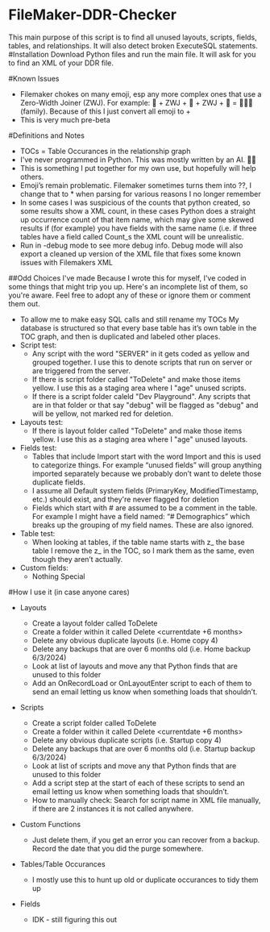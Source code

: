 # FileMaker-DDR-Checker
This main purpose of this script is to find all unused layouts, scripts, fields, tables, and relationships. It will also detect broken ExecuteSQL statements. 
#Installation
Download Python files and run the main file. 
It will ask for you to find an XML of your DDR file.

#Known Issues
* Filemaker chokes on many emoji, esp any more complex ones that use a Zero-Width Joiner (ZWJ). For example: 👨 + ZWJ + 👩 + ZWJ + 👧 = 👨‍👩‍👧 (family). Because of this I just convert all emoji to +
* This is very much pre-beta

#Definitions and Notes
* TOCs = Table Occurances in the relationship graph
* I've never programmed in Python. This was mostly written by an AI. 🤷‍♂️
* This is something I put together for my own use, but hopefully will help others.
* Emoji’s remain problematic. Filemaker sometimes turns them into ??, I change that to * when parsing for various reasons I no longer remember
* In some cases I was suspicious of the counts that python created, so some results show a XML count, in these cases Python does a straight up occurrence count of that item name, which may give some skewed results if (for example) you have fields with the same name (i.e. if three tables have a field called Count_s the XML count will be unrealistic.
* Run in -debug mode to see more debug info. Debug mode will also export a cleaned up version of the XML file that fixes some known issues with Filemakers XML

##Odd Choices I've made
Because I wrote this for myself, I've coded in some things that might trip you up. Here's an incomplete list of them, so you're aware. Feel free to adopt any of these or ignore them or comment them out.
* To allow me to make easy SQL calls and still rename my TOCs My database is structured so that every base table has it’s own table in the TOC graph, and then is duplicated and labeled other places.
* Script test:
    * Any script with the word "SERVER" in it gets coded as yellow and grouped together. I use this to denote scripts that run on server or are triggered from the server.
    * If there is script folder called "ToDelete" and make those items yellow. I use this as a staging area where I "age" unused scripts.
    * If there is a script folder caleld "Dev Playground". Any scripts that are in that folder or that say "debug" will be flagged as "debug" and will be yellow, not marked red for deletion. 
* Layouts test:
    * If there is layout folder called "ToDelete" and make those items yellow. I use this as a staging area where I "age" unused layouts.
* Fields test:
    * Tables that include Import start with the word Import and this is used to categorize things. For example “unused fields” will group anything imported separately because we probably don’t want to delete those duplicate fields.
    * I assume all Default system fields (PrimaryKey, ModifiedTimestamp, etc.) should exist, and they're never flagged for deletion
    * Fields which start with # are assumed to be a comment in the table. For example I might have a field named:  “#          Demographics” which breaks up the grouping of my field names. These are also ignored.
* Table test:
    * When looking at tables, if the table name starts with z_ the base table I remove the z_ in the TOC, so I mark them as the same, even though they aren’t actually.
* Custom fields:
    * Nothing Special

#How I use it (in case anyone cares)
* Layouts
    * Create a layout folder called ToDelete
    * Create a folder within it called Delete <currentdate +6 months>
    * Delete any obvious duplicate layouts (i.e. Home copy 4)
    * Delete any backups that are over 6 months old (i.e. Home backup 6/3/2024)
    * Look at list of layouts and move any that Python finds that are unused to this folder
    * Add an OnRecordLoad or OnLayoutEnter script to each of them to send an email letting us know when something loads that shouldn’t.

* Scripts
    * Create a script folder called ToDelete
    * Create a folder within it called Delete <currentdate +6 months>
    * Delete any obvious duplicate scripts (i.e. Startup copy 4)
    * Delete any backups that are over 6 months old (i.e. Startup backup 6/3/2024)
    * Look at list of scripts and move any that Python finds that are unused to this folder
    * Add a script step at the start of each of these scripts to send an email letting us know when something loads that shouldn’t.
    * How to manually check: Search for script name in XML file manually, if there are 2 instances it is not called anywhere.

* Custom Functions
    * Just delete them, if you get an error you can recover from a backup. Record the date that you did the purge somewhere.

* Tables/Table Occurances
    * I mostly use this to hunt up old or duplicate occurances to tidy them up

* Fields
    * IDK - still figuring this out
